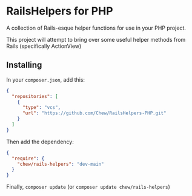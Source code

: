 # RailsHelpers for PHP

A collection of Rails-esque helper functions for use in your PHP project.

This project will attempt to bring over some useful helper methods from Rails (specifically ActionView)

## Installing

In your `composer.json`, add this:

```json
{
  "repositories": [
    {
      "type": "vcs",
      "url": "https://github.com/Chew/RailsHelpers-PHP.git"
    }
  ]
}
```

Then add the dependency:

```json
{
  "require": {
    "chew/rails-helpers": "dev-main"
  }
}
```

Finally, `composer update` (or `composer update chew/rails-helpers`)